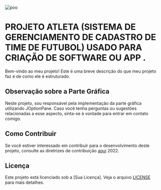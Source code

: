 ![poo](https://github.com/AndreMouraL/PROJETOATLETA/assets/117699977/5d69c121-5e47-4cc4-9a71-1fc1b38cea2b)


# PROJETO ATLETA (SISTEMA DE GERENCIAMENTO DE CADASTRO DE TIME DE FUTUBOL) USADO PARA CRIAÇÃO DE SOFTWARE OU APP .

Bem-vindo ao meu projeto! Este é uma breve descrição do que meu projeto faz e de como ele é estruturado.

## Observação sobre a Parte Gráfica

Neste projeto, sou responsável pela implementação da parte gráfica utilizando JOptionPane. Caso você tenha perguntas ou sugestões relacionadas a esse aspecto, sinta-se à vontade para entrar em contato comigo.

## Como Contribuir

Se você estiver interessado em contribuir para o desenvolvimento deste projeto, consulte as diretrizes de contribuição [aqui](https://github.com/AndreMouraL/PROJETOATLETA/blob/main/LICENSE) 2022.

## Licença

Este projeto está licenciado sob a [Sua Licença]. Veja o arquivo [LICENSE](https://github.com/AndreMouraL/PROJETOATLETA/blob/main/LICENSE) para mais detalhes.

